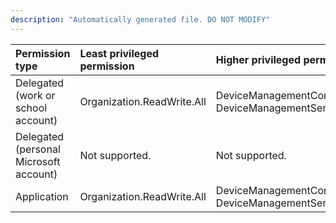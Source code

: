 ```yaml
---
description: "Automatically generated file. DO NOT MODIFY"
---
```


|Permission type|Least privileged permission|Higher privileged permissions|
|:---|:---|:---|
|Delegated (work or school account)|Organization.ReadWrite.All|DeviceManagementConfiguration.ReadWrite.All, DeviceManagementServiceConfig.ReadWrite.All|
|Delegated (personal Microsoft account)|Not supported.|Not supported.|
|Application|Organization.ReadWrite.All|DeviceManagementConfiguration.ReadWrite.All, DeviceManagementServiceConfig.ReadWrite.All|

